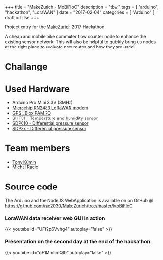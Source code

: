 +++
title = "MakeZurich - MoBiFloC"
description = "tbw."
tags = [
    "arduino",
    "hackathon",
    "LoraWAN"
]
date = "2017-02-04"
categories = [
    "Arduino"
]
draft = false
+++

Project entry for the [MakeZurich](https://makezurich.ch) 2017 Hackathon.

A cheap and mobile bike commuter flow counter node to enhance the existing sensor network. This will also be helpful to quickly bring up nodes at the right place to evaluate new routes and how they are used.

<!--more-->

# Challange


# Used Hardware
* Arduino Pro Mini 3.3V (8MHz)
* [Microchip RN2483 LoRaWAN modem](https://github.com/rac2030/MakeZurich/wiki/Hello-Lora-with-Arduino-Pro-mini-and-Microchip-RN2483)
* [GPS uBlox PAM 7Q](https://github.com/rac2030/MakeZurich/wiki/ublox-PAM-7Q-%28GPS%29) 
* [SHT31 - Temperature and humidity sensor](https://github.com/rac2030/MakeZurich/wiki/SHT31)
* [SDP610 - Differential pressure sensor](https://github.com/rac2030/MakeZurich/wiki/SDP610-%28Differential-pressure-sensor%29)
* [SDP3x - Differential pressure sensor](/libs/sensirion-SDP3x-driver)

# Team members
- [Tony Kümin](http://kumin.ch)
- [Michel Racic](http://racic.ch)

# Source code
The Arduino and the NodeJS WebApplication is available on on GitHub @ 
https://github.com/rac2030/MakeZurich/tree/master/MoBiFloC

### LoraWAN data receiver web GUI in action
{{< youtube id="UFf2p6Vvhg4" autoplay="false" >}}

### Presentation on the second day at the end of the hackathon
{{< youtube id="oF1MmIcnQl0" autoplay="false" >}}


